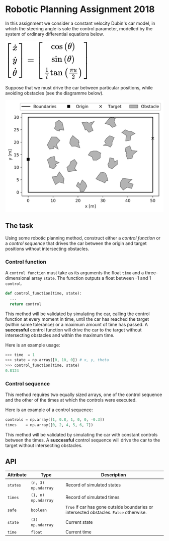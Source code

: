 # Robotic Planning Assignment 2018

In this assignment we consider a constant velocity Dubin's car model, in which the steering angle is sole the control parameter, modelled by the system of ordinary differential equations below.

![](doc/eom.svg)

Suppose that we must drive the car between particular positions, while avoiding obstacles (see the diagramme below).

![](doc/env.svg)

## The task

Using some robotic planning method, construct either a *control function* or a *control sequence* that drives the car between the origin and target positions without intersecting obstacles.

### Control function
A `control function` must take as its arguments the float `time` and a three-dimensional array `state`. The function outputs a float between -1 and 1 `control`.

```python
def control_function(time, state):
  ...
  return control
```

This method will be validated by simulating the car, calling the control function at every moment in time, until the car has reached the target (within some tolerance) or a maximum amount of time has passed.
A **successful** control function will drive the car to the target without intersecting obstacles and within the maximum time.

Here is an example usage:
```python
>>> time  = 1
>>> state = np.array([0, 10, 0]) # x, y, theta
>>> control_function(time, state)
0.8124
```

### Control sequence
This method requires two equally sized arrays, one of the control sequence and the other of the times at which the controls were executed.

Here is an example of a control sequence:
```python
controls = np.array([1, 0.8, 1, 0, 0, -0.3])
times    = np.array([0, 2, 4, 5, 6, 7])
```

This method will be validated by simulating the car with constant controls between the times.
A **successful** control sequence will drive the car to the target without intersecting obstacles.

## API
| Attribute | Type                | Description                                                                            |
|-----------|---------------------|----------------------------------------------------------------------------------------|
| `states`  | `(n, 3) np.ndarray` | Record of simulated states                                                             |
| `times`   | `(1, n) np.ndarray` | Record of simulated times                                                              |
| `safe`    | `boolean`           | `True` if car has gone outside boundaries or intersected obstacles. `False` otherwise. |
| `state`   | `(3) np.ndarray`    | Current state                                                                          |
| `time`    | `float`             | Current time                                                                           |
